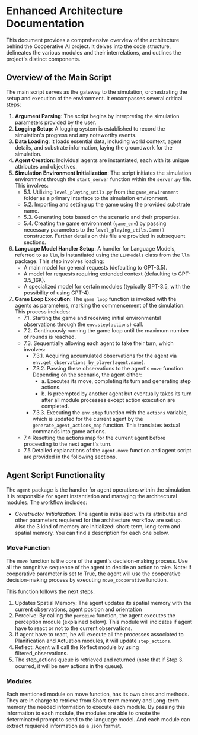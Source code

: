 # Enhanced Architecture Documentation

This document provides a comprehensive overview of the architecture behind the Cooperative AI project. It delves into the code structure, delineates the various modules and their interrelations, and outlines the project's distinct components.

## Overview of the Main Script

The main script serves as the gateway to the simulation, orchestrating the setup and execution of the environment. It encompasses several critical steps:

1. **Argument Parsing**: The script begins by interpreting the simulation parameters provided by the user.
2. **Logging Setup**: A logging system is established to record the simulation's progress and any noteworthy events.
3. **Data Loading**: It loads essential data, including world context, agent details, and substrate information, laying the groundwork for the simulation.
4. **Agent Creation**: Individual agents are instantiated, each with its unique attributes and objectives.
5. **Simulation Environment Initialization**: The script initiates the simulation environment through the `start_server` function within the `server.py` file. This involves:
    - 5.1. Utilizing `level_playing_utils.py` from the `game_environment` folder as a primary interface to the simulation environment.
    - 5.2. Importing and setting up the game using the provided substrate name.
    - 5.3. Generating bots based on the scenario and their properties.
    - 5.4. Creating the game environment (`game_env`) by passing necessary parameters to the `level_playing_utils.Game()` constructor. Further details on this file are provided in subsequent sections.
6. **Language Model Handler Setup**: A handler for Language Models, referred to as `llm`, is instantiated using the `LLMModels` class from the `llm` package. This step involves loading:
    - A main model for general requests (defaulting to GPT-3.5).
    - A model for requests requiring extended context (defaulting to GPT-3.5_16K).
    - A specialized model for certain modules (typically GPT-3.5, with the possibility of using GPT-4).
7. **Game Loop Execution**: The `game_loop` function is invoked with the agents as parameters, marking the commencement of the simulation. This process includes:
    - 7.1. Starting the game and receiving initial environmental observations through the `env.step(actions)` call.
    - 7.2. Continuously running the game loop until the maximum number of rounds is reached.
    - 7.3. Sequentially allowing each agent to take their turn, which involves:
        - 7.3.1. Acquiring accumulated observations for the agent via `env.get_observations_by_player(agent.name)`.
        - 7.3.2. Passing these observations to the agent's `move` function. Depending on the scenario, the agent either:
            - a. Executes its move, completing its turn and generating step actions.
            - b. Is preempted by another agent but eventually takes its turn after all module processes except action execution are completed.
        - 7.3.3. Executing the `env.step` function with the `actions` variable, which is updated for the current agent by the `generate_agent_actions_map` function. This translates textual commands into game actions.
    - 7.4 Resetting the actions map for the current agent before proceeding to the next agent's turn.
    - 7.5 Detailed explanations of the `agent.move` function and agent script are provided in the following sections.

## Agent Script Functionality

The `agent` package is the handler for agent operations within the simulation. It is responsible for agent instantiation and managing the architectural modules. The workflow includes:

- *Constructor Initialization:* The agent is initialized with its attributes and other parameters requiered for the architecture workflow are set up. Also the 3 kind of memory are initialized: short-term, long-term and spatial memory. You can find a description for each one below.

### Move Function

The `move` function is the core of the agent's decision-making process. Use all the congnitive sequence of the agent to decide an action to take.
Note: If cooperative parameter is set to True, the agent will use the cooperative decision-making process by executing `move_cooperative` function.

This function follows the next steps:

1. Updates Spatial Memory: The agent updates its spatial memory with the current observations, agent position and orientation
2. Perceive: By calling the `perceive` function, the agent executes the perception module (explained below). This module will indicates if agent have to react or not to the current observations.
3. If agent have to react, he will execute all the processes associated to Planification and Actuation modules, it will update `step_actions`. 
4. Reflect: Agent will call the Reflect module by using filtered_observations.
5. The step_actions queue is retrieved and returned (note that if Step 3. ocurred, it will be new actions in the queue).


### Modules
Each mentioned module on move function, has its own class and methods. They are in charge to retrieve from Short-term memory and Long-term memory the needed information to execute each module. By passing this information to each module, the modules are able to create the determinated prompt to send to the language model. And each module can extract requiered information as a .json format.